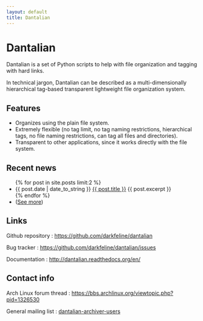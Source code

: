 ```yaml
---
layout: default
title: Dantalian
---
```


# Dantalian

Dantalian is a set of Python scripts to help with file organization and
tagging with hard links.

In technical jargon, Dantalian can be described as a multi-dimensionally
hierarchical tag-based transparent lightweight file organization system.

## Features

* Organizes using the plain file system.
* Extremely flexible (no tag limit, no tag naming restrictions,
  hierarchical tags, no file naming restrictions, can tag all files and
  directories).
* Transparent to other applications, since it works directly with the
  file system.

## Recent news

<ul class="posts">
  {% for post in site.posts limit:2 %}
    <li>
      <span>{{ post.date | date_to_string }}</span>
      <a href="{{ site.baseurl }}{{ post.url }}">{{ post.title }}</a>
      {{ post.excerpt }}
    </li>
  {% endfor %}
  <li>
    (<a href="{{ site.baseurl }}/news.html">See more</a>)
  </li>
</ul>

## Links

Github repository
: <https://github.com/darkfeline/dantalian>

Bug tracker
: <https://github.com/darkfeline/dantalian/issues>

Documentation
: <http://dantalian.readthedocs.org/en/>

## Contact info

Arch Linux forum thread
: <https://bbs.archlinux.org/viewtopic.php?pid=1326530>

General mailing list
: [dantalian-archiver-users](https://lists.sourceforge.net/lists/listinfo/dantalian-archiver-users)
